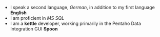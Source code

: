 - I speak a second language, *German*, in addition to my first language **English**
- I am proficient in *MS SQL*
- I am a **kettle** developer, working primarily in the Pentaho Data Integration GUI **Spoon**
